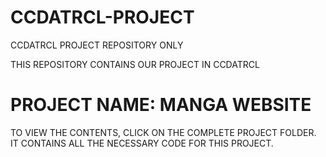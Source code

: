 # CCDATRCL-PROJECT
CCDATRCL PROJECT REPOSITORY ONLY

THIS REPOSITORY CONTAINS OUR PROJECT IN CCDATRCL

# PROJECT NAME: MANGA WEBSITE

TO VIEW THE CONTENTS, CLICK ON THE COMPLETE PROJECT FOLDER. IT CONTAINS ALL THE NECESSARY CODE FOR THIS PROJECT.

